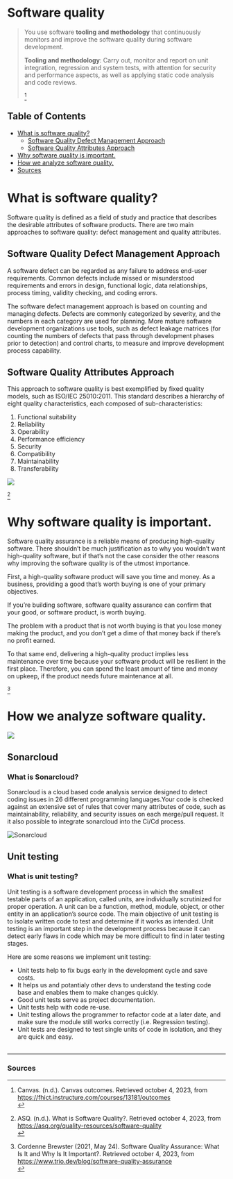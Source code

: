# **Software quality**
>You use software **tooling and methodology** that continuously monitors and improve the software quality during software development.
>
>**Tooling and methodology**: Carry out, monitor and report on unit integration, regression and system tests, with attention for security and performance aspects, as well as applying static code analysis and code reviews.
>
>[^1]

## **Table of Contents**
- [What is software quality?](#what-is-software-quality)
    - [Software Quality Defect Management Approach](#software-quality-defect-management-approach)
    - [Software Quality Attributes Approach](#software-quality-attributes-approach)
- [Why software quality is important.](#why-software-quality-is-important)
- [How we analyze software quality.](#how-we-analyze-software-quality)
- [Sources](#sources)

# **What is software quality?**
Software quality is defined as a field of study and practice that describes the desirable attributes of software products. There are two main approaches to software quality: defect management and quality attributes.
## **Software Quality Defect Management Approach**
A software defect can be regarded as any failure to address end-user requirements. Common defects include missed or misunderstood requirements and errors in design, functional logic, data relationships, process timing, validity checking, and coding errors.

The software defect management approach is based on counting and managing defects. Defects are commonly categorized by severity, and the numbers in each category are used for planning. More mature software development organizations use tools, such as defect leakage matrices (for counting the numbers of defects that pass through development phases prior to detection) and control charts, to measure and improve development process capability.

## **Software Quality Attributes Approach**
This approach to software quality is best exemplified by fixed quality models, such as ISO/IEC 25010:2011. This standard describes a hierarchy of eight quality characteristics, each composed of sub-characteristics:

1. Functional suitability
2. Reliability
3. Operability
4. Performance efficiency
5. Security
6. Compatibility
7. Maintainability
8. Transferability

<img src="https://asq.org/-/media/Images/Learn-About-Quality/Software-quality.JPG">

[^2]

# **Why software quality is important.**
Software quality assurance is a reliable means of producing high-quality software. There shouldn’t be much justification as to why you wouldn’t want high-quality software, but if that’s not the case consider the other reasons why improving the software quality is of the utmost importance. 

First, a high-quality software product will save you time and money. As a business, providing a good that’s worth buying is one of your primary objectives. 

If you’re building software, software quality assurance can confirm that your good, or software product, is worth buying. 

The problem with a product that is not worth buying is that you lose money making the product, and you don’t get a dime of that money back if there’s no profit earned.

To that same end, delivering a high-quality product implies less maintenance over time because your software product will be resilient in the first place. Therefore, you can spend the least amount of time and money on upkeep, if the product needs future maintenance at all. 

[^3]

# **How we analyze software quality.**
<img src="https://uploads-ssl.webflow.com/5f5097f276b52f2a32f9c27a/636254002704515d9cf3960b_sonarcloud-logo.png">

## **Sonarcloud**
### **What is Sonarcloud?**
Sonarcloud is a cloud based code analysis service designed to detect coding issues in 26 different programming languages.Your code is checked against an extensive set of rules that cover many attributes of code, such as maintainability, reliability, and security issues on each merge/pull request. It it also possible to integrate sonarcloud into the Ci/Cd process.

![Sonarcloud](https://github.com/Know-Hows/S3-Portfolio/assets/58418773/b62b4210-63f0-4e07-b378-71738ed287c2)

## **Unit testing**
### **What is unit testing?**
Unit testing is a software development process in which the smallest testable parts of an application, called units, are individually scrutinized for proper operation. A unit can be a function, method, module, object, or other entity in an application’s source code. The main objective of unit testing is to isolate written code to test and determine if it works as intended. Unit testing is an important step in the development process because it can detect early flaws in code which may be more difficult to find in later testing stages.

Here are some reasons we implement unit testing:

- Unit tests help to fix bugs early in the development cycle and save costs.
- It helps us and potantialy other devs to understand the testing code base and enables them to make changes quickly.
- Good unit tests serve as project documentation.
- Unit tests help with code re-use.
- Unit testing allows the programmer to refactor code at a later date, and make sure the module still works correctly (i.e. Regression testing).
- Unit tests are designed to test single units of code in isolation, and they are quick and easy.
<br></br>

----------------
### **Sources**
[^1]: Canvas. (n.d.). Canvas outcomes. Retrieved october 4, 2023, from https://fhict.instructure.com/courses/13181/outcomes <br>
[^2]: ASQ. (n.d.). What is Software Quality?. Retrieved october 4, 2023, from https://asq.org/quality-resources/software-quality <br>
[^3]: Cordenne Brewster (2021, May 24). Software Quality Assurance: What Is It and Why Is It Important?. Retrieved october 4, 2023, from https://www.trio.dev/blog/software-quality-assurance <br>
